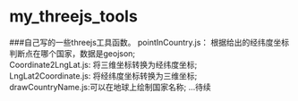 # my_threejs_tools  
###自己写的一些threejs工具函数。
pointInCountry.js： 根据给出的经纬度坐标判断点在哪个国家，数据是geojson;  
Coordinate2LngLat.js: 将三维坐标转换为经纬度坐标;  
LngLat2Coordinate.js: 将经纬度坐标转换为三维坐标;  
drawCountryName.js:可以在地球上绘制国家名称;
...待续
